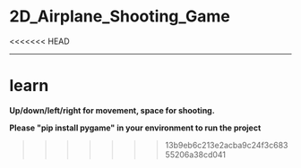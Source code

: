 # 2D_Airplane_Shooting_Game

<<<<<<< HEAD
** **

learn
=======
**Up/down/left/right for movement, space for shooting.**

**Please "pip install pygame" in your environment to run the project**


>>>>>>> 13b9eb6c213e2acba9c24f3c68355206a38cd041
